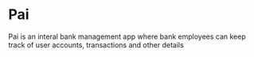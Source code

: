 # Pai

Pai is an interal bank management app where bank employees can keep track of user accounts, transactions and other details
